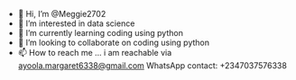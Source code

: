 - 👋 Hi, I’m @Meggie2702
- 👀 I’m interested in data science 
- 🌱 I’m currently learning coding using python
- 💞️ I’m looking to collaborate on coding using python
- 📫 How to reach me ...
i am reachable via ayoola.margaret6338@gmail.com
WhatsApp contact: +2347037576338
<!---
Meggie2702/Meggie2702 is a ✨ special ✨ repository because its `README.md` (this file) appears on your GitHub profile.
You can click the Preview link to take a look at your changes.
--->
